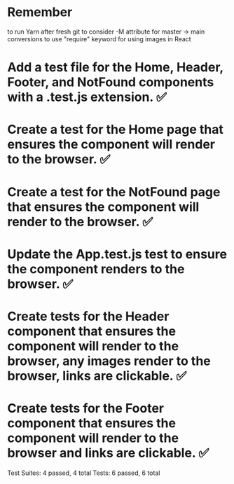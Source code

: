 
# Remember
to run Yarn after fresh git 
to consider -M attribute for master -> main conversions
to use "require" keyword for using images in React

# Add a test file for the Home, Header, Footer, and NotFound components with a .test.js extension. ✅

# Create a test for the Home page that ensures the component will render to the browser. ✅

# Create a test for the NotFound page that ensures the component will render to the browser. ✅

# Update the App.test.js test to ensure the component renders to the browser. ✅

# Create tests for the Header component that ensures the component will render to the browser, any images render to the browser, links are clickable. ✅

# Create tests for the Footer component that ensures the component will render to the browser and links are clickable. ✅

Test Suites: 4 passed, 4 total
Tests:       6 passed, 6 total